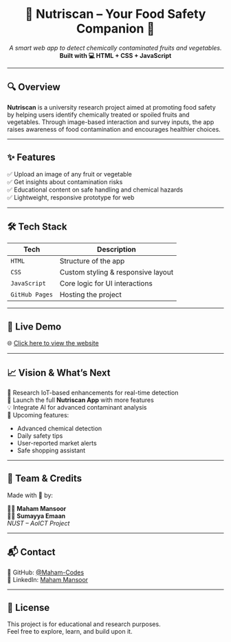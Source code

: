 <h1 align="center">🍎 Nutriscan – Your Food Safety Companion 🍓</h1>

<p align="center">
  <i>A smart web app to detect chemically contaminated fruits and vegetables.</i><br>
  <b>Built with 💻 HTML + CSS + JavaScript</b>
</p>

---

## 🔍 Overview

**Nutriscan** is a university research project aimed at promoting food safety by helping users identify chemically treated or spoiled fruits and vegetables. Through image-based interaction and survey inputs, the app raises awareness of food contamination and encourages healthier choices.

---

## ✨ Features

✅ Upload an image of any fruit or vegetable  
✅ Get insights about contamination risks  
✅ Educational content on safe handling and chemical hazards  
✅ Lightweight, responsive prototype for web  

---

## 🛠 Tech Stack

| Tech | Description |
|------|-------------|
| `HTML` | Structure of the app |
| `CSS`  | Custom styling & responsive layout |
| `JavaScript` | Core logic for UI interactions |
| `GitHub Pages` | Hosting the project |

---

## 🚀 Live Demo

🌐 [Click here to view the website](https://maham-codes.github.io/NutriScan_Website/)

---

## 📈 Vision & What’s Next

🔬 Research IoT-based enhancements for real-time detection  
📱 Launch the full **Nutriscan App** with more features  
💡 Integrate AI for advanced contaminant analysis  
🛒 Upcoming features:
- Advanced chemical detection  
- Daily safety tips  
- User-reported market alerts  
- Safe shopping assistant  

---

## 🧠 Team & Credits

Made with 💚 by:

👩‍💻 **Maham Mansoor**  
👩‍💻 **Sumayya Emaan**  
*NUST – AoICT Project*

---

## 📬 Contact
 
🐙 GitHub: [@Maham-Codes](https://github.com/Maham-Codes)  
🔗 LinkedIn: [Maham Mansoor](https://www.linkedin.com/in/maham-mansoor-0a950a305)  

---

## 🧾 License

This project is for educational and research purposes.  
Feel free to explore, learn, and build upon it.
